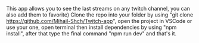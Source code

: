 This app allows you to see the last streams on any twitch channel, you can also add them to favorite)
Clone the repo into your folder by using "git clone https://github.com/Mihail-Shch/Twitch-app", open the project in VSCode or use your one, open terminal then install dependencies by using "npm install", after that type the final command "npm run dev" and that's it. 
